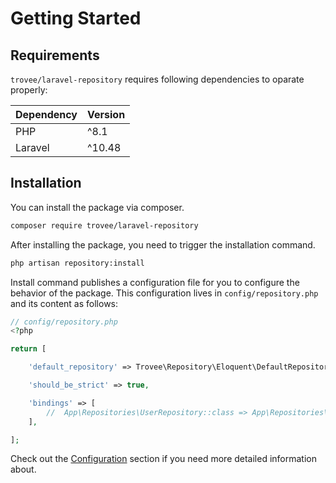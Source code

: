 # Getting Started

## Requirements

`trovee/laravel-repository` requires following dependencies to oparate properly:

| Dependency | Version |
|------------|---------|
| PHP        | ^8.1    |
| Laravel    | ^10.48  |

## Installation

You can install the package via composer.

```bash
composer require trovee/laravel-repository
```

After installing the package, you need to trigger the installation command.

```bash
php artisan repository:install
```

Install command publishes a configuration file for you to configure the behavior of the package. This configuration
lives in `config/repository.php` and its content as follows:

```php
// config/repository.php
<?php

return [

    'default_repository' => Trovee\Repository\Eloquent\DefaultRepository::class,

    'should_be_strict' => true,

    'bindings' => [
        //  App\Repositories\UserRepository::class => App\Repositories\Eloquent\UserRepository::class // or 'default',
    ],

];
```

Check out the [Configuration](./doc/configuration?version=latest) section if you need more detailed information about.

